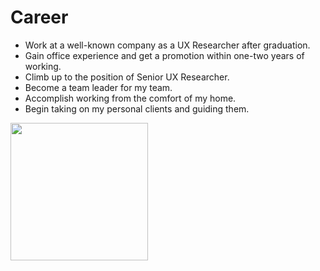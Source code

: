 # Career
- Work at a well-known company as a UX Researcher after graduation.
- Gain office experience and get a promotion within one-two years of working.
- Climb up to the position of Senior UX Researcher.
- Become a team leader for my team.
-  Accomplish working from the comfort of my home. 
- Begin taking on my personal clients and guiding them.

<img src= "https://lh3.googleusercontent.com/pw/ADCreHebME2VEiu7ntqmYaXQjjr-2HI2--NATPptMG3j8ZoorlV_NWfD0cjxcM1NCE01u-ZVV8fdamV3e2s1-5eSgVd9luEHAPA1r-tFUK5SznT-lLu9K6txOKJlc41MAp8uhCH87n2bj0fXdJat7fGBpkUv5-VkMPRidohfnkGhdpXtBWgHxCQywlKHBZNTKcPA844irUo-KWLx20gPmQlJltE6CT_r3q-JUWumcjvvQoPEzXkoqB3vE8SaMbCrHhNecl1418JQduttGqhnwejJH7-YknildC2JzFOcT4iHQvzmOjIHM6aSw_cf7JVKvlPzbESIQ_vVv13y_taw12J5YkdzT-6xSPlWO2PaS-T7dQheT7WeFjPjWn48Hb8FKzQCHiS5aLOsOLmWkR7KxbN8F-LBPdt1rLCYJrba3Is3d61K3KEl8TdmxKO19ba6KPiKselEkrhQYoLzrgasUGoL21DbjjouJRtGQOyBVjFWWG0_YMO9bCZ3f24OsMQAVGildzBdEDZytJSLddkKh6OVAKDpGs-zMA8bxzvk9V-4_B5He25GPND-LlTZzTPGYOTyd8kYCxYv5ubi-YIc9x9Uk0Naa9HhYM4FRofisJLX2oALulmPjYD1bQ_phOoYXCmuv0DXdKXICYIpxi-US8ShqUEc1NcgT2WSCviQQytq869buneeMP0ukF7HL9DAaeRPpEl2KY7KIbaGj_VyLHJvmo0NpqYBT8k8-32-GaAktXF1ngV2jNyeGNLFrxJ-l3B_jf9gOSXnkvx3jUa6_XJ3hZnRD3bKwGTnf5tirjM8u7YQoQhjPfCsi-iLXRbN0SLOFnt3cf6i6Bgy2rMtXk6IIKcZdvtVnC3itDssUdXnKWc9A5WPu-C4aRGY9Krz7_GfJ53qJpKHaQBNB5qZGtxpkQHdt3WKlU7dfmeI4ytWA-R2PEgEpEq6PFGZtmIAHwI=w978-h390-s-no-gm?authuser=0" height="220" />

